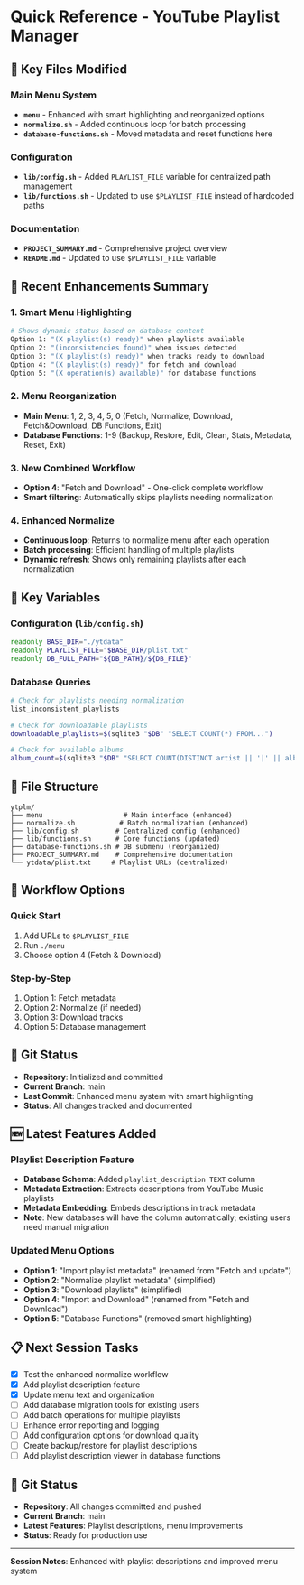 # Quick Reference - YouTube Playlist Manager

## 🎯 **Key Files Modified**

### **Main Menu System**
- **`menu`** - Enhanced with smart highlighting and reorganized options
- **`normalize.sh`** - Added continuous loop for batch processing
- **`database-functions.sh`** - Moved metadata and reset functions here

### **Configuration**
- **`lib/config.sh`** - Added `PLAYLIST_FILE` variable for centralized path management
- **`lib/functions.sh`** - Updated to use `$PLAYLIST_FILE` instead of hardcoded paths

### **Documentation**
- **`PROJECT_SUMMARY.md`** - Comprehensive project overview
- **`README.md`** - Updated to use `$PLAYLIST_FILE` variable

## 🚀 **Recent Enhancements Summary**

### **1. Smart Menu Highlighting**
```bash
# Shows dynamic status based on database content
Option 1: "(X playlist(s) ready)" when playlists available
Option 2: "(inconsistencies found)" when issues detected  
Option 3: "(X playlist(s) ready)" when tracks ready to download
Option 4: "(X playlist(s) ready)" for fetch and download
Option 5: "(X operation(s) available)" for database functions
```

### **2. Menu Reorganization**
- **Main Menu**: 1, 2, 3, 4, 5, 0 (Fetch, Normalize, Download, Fetch&Download, DB Functions, Exit)
- **Database Functions**: 1-9 (Backup, Restore, Edit, Clean, Stats, Metadata, Reset, Exit)

### **3. New Combined Workflow**
- **Option 4**: "Fetch and Download" - One-click complete workflow
- **Smart filtering**: Automatically skips playlists needing normalization

### **4. Enhanced Normalize**
- **Continuous loop**: Returns to normalize menu after each operation
- **Batch processing**: Efficient handling of multiple playlists
- **Dynamic refresh**: Shows only remaining playlists after each normalization

## 🔧 **Key Variables**

### **Configuration (`lib/config.sh`)**
```bash
readonly BASE_DIR="./ytdata"
readonly PLAYLIST_FILE="$BASE_DIR/plist.txt"
readonly DB_FULL_PATH="${DB_PATH}/${DB_FILE}"
```

### **Database Queries**
```bash
# Check for playlists needing normalization
list_inconsistent_playlists

# Check for downloadable playlists  
downloadable_playlists=$(sqlite3 "$DB" "SELECT COUNT(*) FROM...")

# Check for available albums
album_count=$(sqlite3 "$DB" "SELECT COUNT(DISTINCT artist || '|' || album)...")
```

## 📁 **File Structure**
```
ytplm/
├── menu                    # Main interface (enhanced)
├── normalize.sh           # Batch normalization (enhanced)
├── lib/config.sh         # Centralized config (enhanced)
├── lib/functions.sh      # Core functions (updated)
├── database-functions.sh # DB submenu (reorganized)
├── PROJECT_SUMMARY.md    # Comprehensive documentation
└── ytdata/plist.txt     # Playlist URLs (centralized)
```

## 🎵 **Workflow Options**

### **Quick Start**
1. Add URLs to `$PLAYLIST_FILE`
2. Run `./menu`
3. Choose option 4 (Fetch & Download)

### **Step-by-Step**
1. Option 1: Fetch metadata
2. Option 2: Normalize (if needed)
3. Option 3: Download tracks
4. Option 5: Database management

## 🔄 **Git Status**
- **Repository**: Initialized and committed
- **Current Branch**: main
- **Last Commit**: Enhanced menu system with smart highlighting
- **Status**: All changes tracked and documented

## 🆕 **Latest Features Added**

### **Playlist Description Feature**
- **Database Schema**: Added `playlist_description TEXT` column
- **Metadata Extraction**: Extracts descriptions from YouTube Music playlists
- **Metadata Embedding**: Embeds descriptions in track metadata
- **Note**: New databases will have the column automatically; existing users need manual migration

### **Updated Menu Options**
- **Option 1**: "Import playlist metadata" (renamed from "Fetch and update")
- **Option 2**: "Normalize playlist metadata" (simplified)
- **Option 3**: "Download playlists" (simplified)
- **Option 4**: "Import and Download" (renamed from "Fetch and Download")
- **Option 5**: "Database Functions" (removed smart highlighting)

## 📋 **Next Session Tasks**
- [x] Test the enhanced normalize workflow
- [x] Add playlist description feature
- [x] Update menu text and organization
- [ ] Add database migration tools for existing users
- [ ] Add batch operations for multiple playlists
- [ ] Enhance error reporting and logging
- [ ] Add configuration options for download quality
- [ ] Create backup/restore for playlist descriptions
- [ ] Add playlist description viewer in database functions

## 🔄 **Git Status**
- **Repository**: All changes committed and pushed
- **Current Branch**: main
- **Latest Features**: Playlist descriptions, menu improvements
- **Status**: Ready for production use

---

**Session Notes**: Enhanced with playlist descriptions and improved menu system 